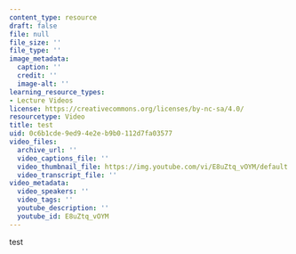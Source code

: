 ```yaml
---
content_type: resource
draft: false
file: null
file_size: ''
file_type: ''
image_metadata:
  caption: ''
  credit: ''
  image-alt: ''
learning_resource_types:
- Lecture Videos
license: https://creativecommons.org/licenses/by-nc-sa/4.0/
resourcetype: Video
title: test
uid: 0c6b1cde-9ed9-4e2e-b9b0-112d7fa03577
video_files:
  archive_url: ''
  video_captions_file: ''
  video_thumbnail_file: https://img.youtube.com/vi/E8uZtq_vOYM/default.jpg
  video_transcript_file: ''
video_metadata:
  video_speakers: ''
  video_tags: ''
  youtube_description: ''
  youtube_id: E8uZtq_vOYM
---
```

test